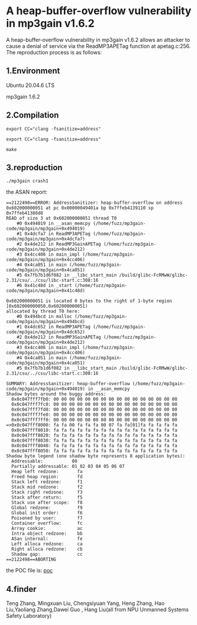# A heap-buffer-overflow vulnerability in mp3gain v1.6.2

A heap-buffer-overflow vulnerability in mp3gain v1.6.2 allows an attacker to cause a denial of service via the ReadMP3APETag function at apetag.c:256. The reproduction process is as follows:
## 1.Environment
Ubuntu 20.04.6 LTS

mp3gain 1.6.2

## 2.Compilation

`export CC="clang -fsanitize=address"`

`export CC="clang -fsanitize=address"`

`make`

## 3.reproduction

`./mp3gain crash1`  

the ASAN report:
```
==2122498==ERROR: AddressSanitizer: heap-buffer-overflow on address 0x602000000051 at pc 0x00000049401a bp 0x7ffeb4139110 sp 0x7ffeb41388d8
READ of size 3 at 0x602000000051 thread T0
    #0 0x494019 in __asan_memcpy (/home/fuzz/mp3gain-code/mp3gain/mp3gain+0x494019)
    #1 0x4dcfa7 in ReadMP3APETag (/home/fuzz/mp3gain-code/mp3gain/mp3gain+0x4dcfa7)
    #2 0x4de212 in ReadMP3GainAPETag (/home/fuzz/mp3gain-code/mp3gain/mp3gain+0x4de212)
    #3 0x4cc406 in main_impl (/home/fuzz/mp3gain-code/mp3gain/mp3gain+0x4cc406)
    #4 0x4ca051 in main (/home/fuzz/mp3gain-code/mp3gain/mp3gain+0x4ca051)
    #5 0x7fb7b1d6f082 in __libc_start_main /build/glibc-FcRMwW/glibc-2.31/csu/../csu/libc-start.c:308:16
    #6 0x41c48d in _start (/home/fuzz/mp3gain-code/mp3gain/mp3gain+0x41c48d)

0x602000000051 is located 0 bytes to the right of 1-byte region [0x602000000050,0x602000000051)
allocated by thread T0 here:
    #0 0x494bcd in malloc (/home/fuzz/mp3gain-code/mp3gain/mp3gain+0x494bcd)
    #1 0x4dc652 in ReadMP3APETag (/home/fuzz/mp3gain-code/mp3gain/mp3gain+0x4dc652)
    #2 0x4de212 in ReadMP3GainAPETag (/home/fuzz/mp3gain-code/mp3gain/mp3gain+0x4de212)
    #3 0x4cc406 in main_impl (/home/fuzz/mp3gain-code/mp3gain/mp3gain+0x4cc406)
    #4 0x4ca051 in main (/home/fuzz/mp3gain-code/mp3gain/mp3gain+0x4ca051)
    #5 0x7fb7b1d6f082 in __libc_start_main /build/glibc-FcRMwW/glibc-2.31/csu/../csu/libc-start.c:308:16

SUMMARY: AddressSanitizer: heap-buffer-overflow (/home/fuzz/mp3gain-code/mp3gain/mp3gain+0x494019) in __asan_memcpy
Shadow bytes around the buggy address:
  0x0c047fff7fb0: 00 00 00 00 00 00 00 00 00 00 00 00 00 00 00 00
  0x0c047fff7fc0: 00 00 00 00 00 00 00 00 00 00 00 00 00 00 00 00
  0x0c047fff7fd0: 00 00 00 00 00 00 00 00 00 00 00 00 00 00 00 00
  0x0c047fff7fe0: 00 00 00 00 00 00 00 00 00 00 00 00 00 00 00 00
  0x0c047fff7ff0: 00 00 00 00 00 00 00 00 00 00 00 00 00 00 00 00
=>0x0c047fff8000: fa fa 00 fa fa fa 00 07 fa fa[01]fa fa fa fa fa
  0x0c047fff8010: fa fa fa fa fa fa fa fa fa fa fa fa fa fa fa fa
  0x0c047fff8020: fa fa fa fa fa fa fa fa fa fa fa fa fa fa fa fa
  0x0c047fff8030: fa fa fa fa fa fa fa fa fa fa fa fa fa fa fa fa
  0x0c047fff8040: fa fa fa fa fa fa fa fa fa fa fa fa fa fa fa fa
  0x0c047fff8050: fa fa fa fa fa fa fa fa fa fa fa fa fa fa fa fa
Shadow byte legend (one shadow byte represents 8 application bytes):
  Addressable:           00
  Partially addressable: 01 02 03 04 05 06 07 
  Heap left redzone:       fa
  Freed heap region:       fd
  Stack left redzone:      f1
  Stack mid redzone:       f2
  Stack right redzone:     f3
  Stack after return:      f5
  Stack use after scope:   f8
  Global redzone:          f9
  Global init order:       f6
  Poisoned by user:        f7
  Container overflow:      fc
  Array cookie:            ac
  Intra object redzone:    bb
  ASan internal:           fe
  Left alloca redzone:     ca
  Right alloca redzone:    cb
  Shadow gap:              cc
==2122498==ABORTING
```

the POC file is: [poc](https://github.com/madao123123/crash_report/tree/main/poc/crash1)

## 4.finder
Teng Zhang, Mingxuan Liu, Chengsiyuan Yang, Heng Zhang, Hao Liu,Yaoliang Zhang,Dawei Guo , Hang Liu(all from NPU Unmanned Systems Safety Laboratory)

